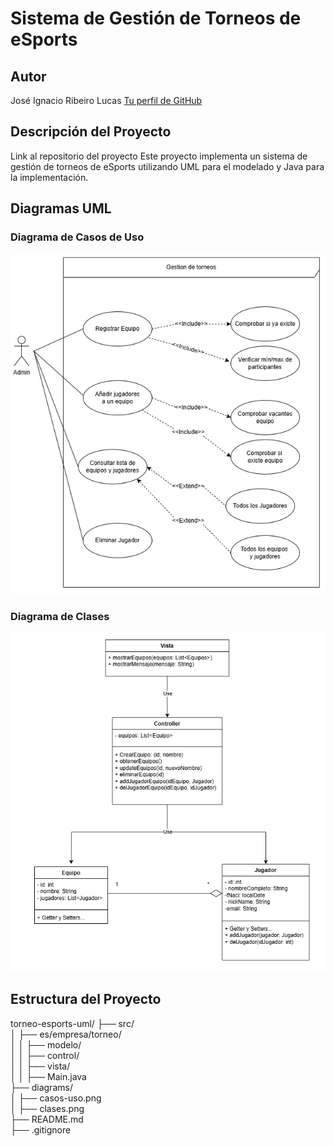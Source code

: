 # Sistema de Gestión de Torneos de eSports

## Autor

José Ignacio Ribeiro Lucas
[Tu perfil de GitHub](https://github.com/Screvas)

## Descripción del Proyecto
Link al repositorio del proyecto
Este proyecto implementa un sistema de gestión de torneos de eSports
utilizando UML para el modelado y Java para la implementación.

## Diagramas UML

### Diagrama de Casos de Uso

![Diagrama de casos de uso](diagrams/casos-uso.png)

### Diagrama de Clases

![Diagrama de clases](diagrams/clases.png)

## Estructura del Proyecto

torneo-esports-uml/ ├── src/  
│ ├── es/empresa/torneo/  
│ │ ├── modelo/  
│ │ ├── control/  
│ │ ├── vista/  
│ │ ├── Main.java  
├── diagrams/  
│ ├── casos-uso.png  
│ ├── clases.png  
├── README.md  
├── .gitignore  


